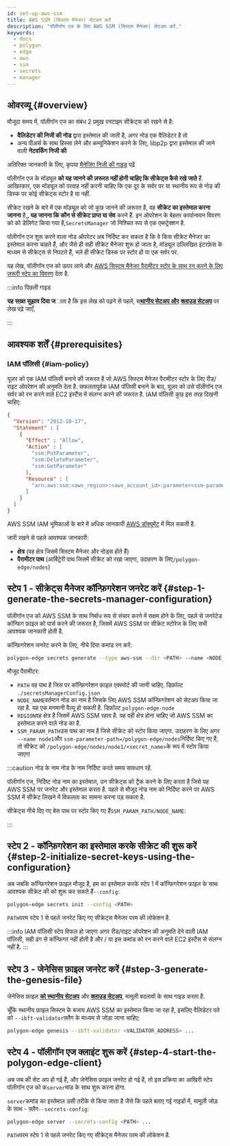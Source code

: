 ```yaml
---
id: set-up-aws-ssm
title: AWS SSM (सिस्टम मैनेजर) सेटअप करें
description: "पॉलीगॉन एज के लिए AWS SSM (सिस्टम मैनेजर) सेटअप करें."
keywords:
  - docs
  - polygon
  - edge
  - aws
  - ssm
  - secrets
  - manager
---
```


## ओवरव्यू {#overview}

मौजूदा समय में, पॉलीगॉन एज का संबंध 2 प्रमुख रनटाइम सीक्रेट्स को रखने से है:
* **वैलिडेटर की निजी की नोड** द्वारा इस्तेमाल की जाती है, अगर नोड एक वैलिडेटर है तो
* अन्य पीअर्स के साथ हिस्सा लेने और कम्युनिकेशन करने के लिए, libp2p द्वारा इस्तेमाल की जाने वाली **नेटवर्किंग निजी की**

अतिरिक्त जानकारी के लिए, कृपया [मैनेजिंग निजी की गाइड](/docs/edge/configuration/manage-private-keys) पढ़ें

पॉलीगॉन एज के मॉड्यूल **को यह जानने की ज़रूरत नहीं होनी चाहिए कि सीक्रेट्स कैसे रखे जाते** हैं. आखिरकार, एक मॉड्यूल को परवाह नहीं करनी चाहिए कि एक दूर के सर्वर पर या स्थानीय रूप से नोड की डिस्क पर कोई सीक्रेट्स स्टोर है या नहीं.

सीक्रेट रखने के बारे में एक मॉड्यूल को जो कुछ जानने की ज़रूरत है, वह **सीक्रेट का इस्तेमाल करना जानना** है,**, यह जानना कि कौन से सीक्रेट
प्राप्त या सेव** करने हैं. इन ऑपरेशन के बेहतर कार्यान्वयन विवरण को को डेलिगेट किया गया है,`SecretsManager` जो निश्चित रूप से एक एब्स्ट्रेक्शन है.

पॉलीगॉन एज शुरू करने वाला नोड ऑपरेटर अब निर्दिष्ट कर सकता है कि वे किस सीक्रेट मैनेजर का इस्तेमाल करना चाहते हैं, और जैसे ही सही सीक्रेट मैनेजर शुरू हो जाता है, मॉड्यूल उल्लिखित इंटरफ़ेस के माध्यम से सीक्रेट्स से निपटते हैं, भले ही सीक्रेट डिस्क पर स्टोर हों या एक सर्वर पर.

यह लेख, पॉलीगॉन एज को ऊपर लाने और [AWS सिस्टम मैनेजर पैरामीटर स्टोर के साथ रन करने के लिए ज़रूरी स्टेप का विवरण](https://docs.aws.amazon.com/systems-manager/latest/userguide/systems-manager-parameter-store.html) देता है.

:::info पिछली गाइड

**यह सख़्त सुझाव दिया ज**ाता है कि इस लेख को पढ़ने से पहले, स्[**थानीय सेटअप और**](/docs/edge/get-started/set-up-ibft-locally) [**क्लाउड सेटअप**](/docs/edge/get-started/set-up-ibft-on-the-cloud) पर लेख पढ़े जाएँ.

:::


## आवश्यक शर्तें {#prerequisites}
### IAM पॉलिसी {#iam-policy}
यूज़र को एक IAM पॉलिसी बनाने की जरूरत है जो AWS सिस्टम मैनेजर पैरामीटर स्टोर के लिए रीड/राइट ऑपरेशन की अनुमति देता है. सफलतापूर्वक IAM पॉलिसी बनाने के बाद, यूज़र को उसे पॉलीगॉन एज सर्वर को रन करने वाले EC2 इंस्टैंस में संलग्न करने की जरूरत है. IAM पॉलिसी कुछ इस तरह दिखनी चाहिए:
```json
{
  "Version": "2012-10-17",
  "Statement" : [
    {
      "Effect" : "Allow",
      "Action" : [
        "ssm:PutParameter",
        "ssm:DeleteParameter",
        "ssm:GetParameter"
      ],
      "Resource" : [
        "arn:aws:ssm:<aws_region>:<aws_account_id>:parameter<ssm-parameter-path>*"
      ]
    }
  ]
}
```
AWS SSM IAM भूमिकाओं के बारे में अधिक जानकारी [AWS डॉक्यूमेंट](https://docs.aws.amazon.com/systems-manager/latest/userguide/setup-instance-profile.html) में मिल सकती है.

जारी रखने से पहले आवश्यक जानकारी:
* **क्षेत्र** (वह क्षेत्र जिसमें सिस्टम मैनेजर और नोड्स होते हैं)
* **पैरामीटर पाथ** (आर्बिट्रेरी पाथ जिसमें सीक्रेट को रखा जाएगा, उदाहरण के लिए`/polygon-edge/nodes`)

## स्टेप 1 - सीक्रेट्स मैनेजर कॉन्फ़िगरेशन जनरेट करें {#step-1-generate-the-secrets-manager-configuration}

पॉलीगॉन एज को AWS SSM के साथ निर्बाध रूप से संचार करने में सक्षम होने के लिए, पहले से जनरेटेड कॉन्फिग फ़ाइल को पार्स करने की जरूरत है, जिसमें AWS SSM पर सीक्रेट स्टोरेज के लिए सभी आवश्यक जानकारी होती है.

कॉन्फ़िगरेशन जनरेट करने के लिए, नीचे दिया कमांड रन करें:

```bash
polygon-edge secrets generate --type aws-ssm --dir <PATH> --name <NODE_NAME> --extra region=<REGION>,ssm-parameter-path=<SSM_PARAM_PATH>
```

मौजूद पैरामीटर:
* `PATH` वह पाथ है जिस पर कॉन्फ़िगरेशन फ़ाइल एक्स्पोर्ट की जानी चाहिए. डिफ़ॉल्ट `./secretsManagerConfig.json`
* `NODE_NAME`वर्तमान नोड का नाम है जिसके लिए AWS SSM कॉन्फ़िगरेशन को सेटअप किया जा रहा है. यह एक मनमानी वैल्यू हो सकती है. डिफ़ॉल्ट `polygon-edge-node`
* `REGION`वह क्षेत्र है जिसमें AWS SSM रहता है. यह वही क्षेत्र होना चाहिए जो AWS SSM का इस्तेमाल करने वाले नोड का है.
* `SSM_PARAM_PATH`उस पाथ का नाम है जिसे सीक्रेट को स्टोर किया जाएगा. उदाहरण के लिए अगर `--name node1`और `ssm-parameter-path=/polygon-edge/nodes`निर्दिष्ट किए गए हैं, तो सीक्रेट को `/polygon-edge/nodes/node1/<secret_name>`के रूप में स्टोर किया जाएगा

:::caution नोड के नाम
नोड के नाम निर्दिष्ट करते समय सावधान रहें.

पॉलीगॉन एज, निर्दिष्ट नोड नाम का इस्तेमाल, उन सीक्रेट्स को ट्रैक करने के लिए करता है जिसे यह AWS SSM पर जनरेट और इस्तेमाल करता है. पहले से मौजूद नोड नाम को निर्दिष्ट करने पर AWS SSM में सीक्रेट लिखने में विफलता का सामना करना पड़ सकता है.

सीक्रेट्स नीचे दिए गए बेस पाथ पर स्टोर किए गए हैं`SSM_PARAM_PATH/NODE_NAME`:

:::

## स्टेप 2 - कॉन्फ़िगरेशन का इस्तेमाल करके सीक्रेट की शुरू करें {#step-2-initialize-secret-keys-using-the-configuration}

अब जबकि कॉन्फ़िगरेशन फ़ाइल मौजूद है, हम  का इस्तेमाल करके स्टेप 1 में कॉन्फ़िगरेशन फ़ाइल के साथ आवश्यक सीक्रेट की को शुरू कर सकते हैं`--config`:

```bash
polygon-edge secrets init --config <PATH>
```

 `PATH`परम स्टेप 1 से पहले जनरेट किए गए सीक्रेट्स मैनेजर परम की लोकेशन है.

:::info IAM पॉलिसी
स्टेप विफल हो जाएगा अगर रीड/राइट ऑपरेशन की अनुमति देने वाली IAM पॉलिसी, सही ढंग से कॉन्फ़िगर नहीं होती है और / या इस कमांड को रन करने वाले EC2 इंस्टैंस से संलग्न नहीं है.
:::

## स्टेप 3 - जेनेसिस फ़ाइल जनरेट करें {#step-3-generate-the-genesis-file}

जेनेसिस फ़ाइल [**को स्थानीय सेटअप**](/docs/edge/get-started/set-up-ibft-locally)
और [**क्लाउड सेटअप**](/docs/edge/get-started/set-up-ibft-on-the-cloud), मामूली बदलावों के साथ गाइड करता है.

चूँकि स्थानीय फ़ाइल सिस्टम के बजाय AWS SSM का इस्तेमाल किया जा रहा है, इसलिए वैलिडेटर पते को `--ibft-validator`फ़्लैग के माध्यम से जोड़ा जाना चाहिए:
```bash
polygon-edge genesis --ibft-validator <VALIDATOR_ADDRESS> ...
```

## स्टेप 4 - पॉलीगॉन एज क्लाइंट शुरू करें {#step-4-start-the-polygon-edge-client}

अब जब की सेट अप हो गई हैं, और जेनेसिस फ़ाइल जनरेट हो गई है, तो इस प्रक्रिया का आखिरी स्टेप पॉलीगॉन एज को क`server`मांड के साथ शुरू करना होगा.

 `server`कमांड का इस्तेमाल उसी तरीके से किया जाता है जैसे कि पहले बताए गई गाइडों में, मामूली जोड़ के साथ - फ़्लैग`--secrets-config`:
```bash
polygon-edge server --secrets-config <PATH> ...
```

 `PATH`परम स्टेप 1 से पहले जनरेट किए गए सीक्रेट्स मैनेजर परम की लोकेशन है.